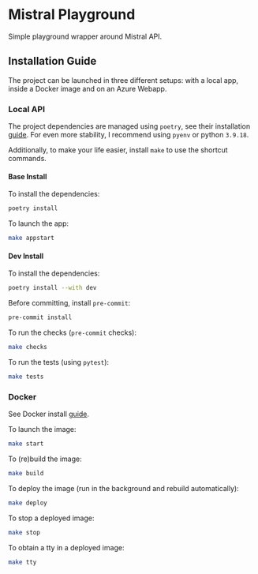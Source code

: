 # Mistral Playground

Simple playground wrapper around Mistral API.

## Installation Guide

The project can be launched in three different setups: with a local app, inside a Docker image and on an Azure Webapp.

### Local API


The project dependencies are managed using `poetry`, see their installation [guide](https://python-poetry.org/docs/). For even more stability, I recommend using `pyenv` or python `3.9.18`.

Additionally, to make your life easier, install `make` to use the shortcut commands.

#### Base Install

To install the dependencies:

```bash
poetry install
```

To launch the app:

```bash
make appstart
```

#### Dev Install

To install the dependencies:

```bash
poetry install --with dev
```

Before committing, install `pre-commit`:

```bash
pre-commit install
```

To run the checks (`pre-commit` checks):

```bash
make checks
```

To run the tests (using `pytest`):

```bash
make tests
```

### Docker

See Docker install [guide](https://docs.docker.com/engine/install/).

To launch the image:

```bash
make start
```

To (re)build the image:

```bash
make build
```

To deploy the image (run in the background and rebuild automatically):

```bash
make deploy
```

To stop a deployed image:

```bash
make stop
```

To obtain a tty in a deployed image:

```bash
make tty
```
